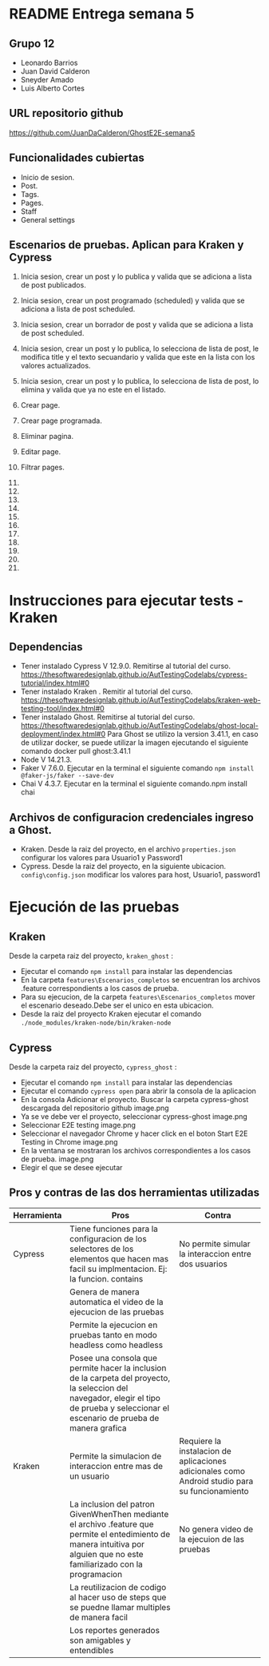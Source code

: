 # README Entrega semana 5

## Grupo 12
- Leonardo Barrios 
- Juan David Calderon 
- Sneyder Amado 
- Luis Alberto Cortes

## URL repositorio github
https://github.com/JuanDaCalderon/GhostE2E-semana5


## Funcionalidades cubiertas
- Inicio de sesion.
- Post.
- Tags.
- Pages.
- Staff
- General settings

## Escenarios de pruebas. Aplican para Kraken y Cypress

1. Inicia sesion, crear un post y lo publica y valida que se adiciona a lista de post publicados.
2. Inicia sesion, crear un post programado (scheduled) y valida que se adiciona a lista de post scheduled.
3. Inicia sesion, crear un borrador de post y valida que se adiciona a lista de post scheduled.
3. Inicia sesion, crear un post y lo publica, lo selecciona de lista de post, le modifica title y el texto secuandario y valida que este en la lista con los valores actualizados.
4. Inicia sesion, crear un post y lo publica, lo selecciona de lista de post, lo elimina y valida que ya no este en el listado.

5. Crear page.
6. Crear page programada.
7. Eliminar pagina.
8. Editar page.
9. Filtrar pages.

10. 
11. 
12. 
13. 
14. 
15. 
16. 
17. 
18. 
19. 
20. 


# Instrucciones para ejecutar tests - Kraken

## Dependencias
* Tener instalado Cypress V 12.9.0. Remitirse al tutorial del curso. https://thesoftwaredesignlab.github.io/AutTestingCodelabs/cypress-tutorial/index.html#0
* Tener instalado Kraken . Remitir al tutorial del curso. https://thesoftwaredesignlab.github.io/AutTestingCodelabs/kraken-web-testing-tool/index.html#0
* Tener instalado Ghost. Remitirse al tutorial del curso. https://thesoftwaredesignlab.github.io/AutTestingCodelabs/ghost-local-deployment/index.html#0
  Para Ghost se utilizo la version 3.41.1, en caso de utilizar docker, se puede utilizar la imagen ejecutando el siguiente comando docker pull ghost:3.41.1
* Node V 14.21.3.
* Faker V 7.6.0. Ejecutar en la terminal el siguiente comando `npm install @faker-js/faker --save-dev`
* Chai V 4.3.7. Ejecutar en la terminal el siguiente comando.npm install chai 

## Archivos de configuracion credenciales ingreso a Ghost. 
* Kraken. Desde la raiz del proyecto, en el archivo `properties.json` configurar los valores para Usuario1 y Password1
* Cypress. Desde la raiz del proyecto, en la siguiente ubicacion. `config\config.json` modificar los valores para host, Usuario1, password1

# Ejecución de las pruebas
## Kraken
Desde la carpeta raiz del proyecto, `kraken_ghost`  :
- Ejecutar el comando `npm install` para instalar las dependencias
- En la carpeta `features\Escenarios_completos` se encuentran los archivos .feature correspondients a los casos de prueba.
- Para su ejecucion, de la carpeta `features\Escenarios_completos` mover el escenario deseado.Debe ser el unico en esta ubicacion.
- Desde la raiz del proyecto Kraken ejecutar el comando `./node_modules/kraken-node/bin/kraken-node`

## Cypress
Desde la carpeta raiz del proyecto, `cypress_ghost`  :
- Ejecutar el comando `npm install` para instalar las dependencias
- Ejecutar el comando `cypress open` para abrir la consola de la aplicacion
- En la consola Adicionar el proyecto. Buscar la carpeta cypress-ghost descargada del repositorio github
  image.png
- Ya se ve debe ver el proyecto, seleccionar cypress-ghost
image.png
- Seleccionar E2E testing
image.png
- Seleccionar el navegador Chrome y hacer click en el boton Start E2E Testing in Chrome
image.png
- En la ventana se mostraran los archivos correspondientes a los casos de prueba.
image.png
- Elegir el que se desee ejecutar

## Pros y contras de las dos herramientas utilizadas

| Herramienta  | Pros | Contra |
| ------------- |-------------|------|
| Cypress      | Tiene funciones para la configuracion de los selectores de los elementos que hacen mas facil su implmentacion. Ej: la funcion. contains     |No permite simular la interaccion entre dos usuarios|
| | Genera de manera automatica el video de la ejecucion de las pruebas     ||
||Permite la ejecucion en pruebas tanto en modo headless como headless|
||Posee una consola que permite hacer la inclusion de la carpeta del proyecto, la seleccion del navegador, elegir el tipo de prueba y seleccionar el escenario de prueba de manera grafica 
| Kraken      | Permite la simulacion de interaccion entre mas de un usuario     | Requiere la instalacion de aplicaciones adicionales como Android studio para su funcionamiento |
||La inclusion del patron GivenWhenThen mediante el archivo .feature que permite el entedimiento de manera intuitiva por alguien que no este familiarizado con la programacion|No genera video de la ejecuion de las pruebas|
||La reutilizacion de codigo al hacer uso de steps que se puedne llamar multiples de manera facil |
||Los reportes generados son amigables y entendibles|